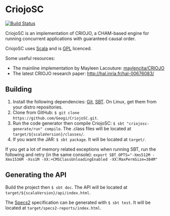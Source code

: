 CriojoSC
==========

[![Build Status](https://travis-ci.org/Geogi/CriojoSC.png)](https://travis-ci.org/Geogi/CriojoSC)

CriojoSC is an implementation of CRIOJO, a CHAM-based engine for running concurrent applications with guaranteed causal order.

CriojoSC uses [Scala](http://www.scala-lang.org/) and is [GPL](http://www.gnu.org/licenses/gpl.html) licenced.

Some useful resources:
* The mainline implementation by Mayleen Lacouture: [maylencita/CRIOJO](https://github.com/maylencita/CRIOJO/tree/version2.0)
* The latest CRIOJO research paper: http://hal.inria.fr/hal-00676083/

Building
--------
1. Install the following dependencies: [Git](http://git-scm.com/), [SBT](http://www.scala-sbt.org/). On Linux, get them from your distro repositories.
2. Clone from GitHub: `$ git clone https://github.com/Geogi/CriojoSC.git`.
3. Run the code generator then compile CriojoSC: `$ sbt "criojosc-generate/run" compile`.
   The .class files will be located at `target/${scalaVersion}/classes/`.
4. If you want the JAR: `$ sbt package`. It will be located at `target/`.

If you get a lot of memory related exceptions when running SBT, run the following and retry (in the same console):
`export SBT_OPTS="-Xms512M -Xmx1536M -Xss1M -XX:+CMSClassUnloadingEnabled -XX:MaxPermSize=384M"`

Generating the API
------------------
Build the project then `$ sbt doc`. The API will be located at `target/${scalaVersion}/api/index.html`.

The [Specs2](http://etorreborre.github.com/specs2/) specification can be generated with `$ sbt test`. It will be located at `target/specs2-reports/index.html`.
